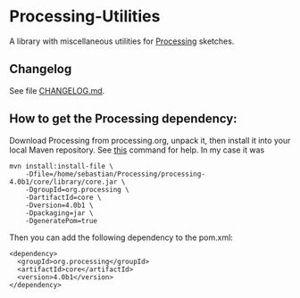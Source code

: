 # Processing-Utilities
A library with miscellaneous utilities for [Processing](https://processing.org) sketches.

## Changelog
See file [CHANGELOG.md](CHANGELOG.md).

## How to get the Processing dependency:
Download Processing from processing.org, unpack it, then install it into your local Maven repository.
See [this](http://maven.apache.org/general.html#importing-jars) command for help.
In my case it was 
```
mvn install:install-file \
    -Dfile=/home/sebastian/Processing/processing-4.0b1/core/library/core.jar \
    -DgroupId=org.processing \
    -DartifactId=core \
    -Dversion=4.0b1 \
    -Dpackaging=jar \
    -DgeneratePom=true
```
Then you can add the following dependency to the pom.xml:
```
<dependency>
  <groupId>org.processing</groupId>
  <artifactId>core</artifactId>
  <version>4.0b1</version>
</dependency>
```
